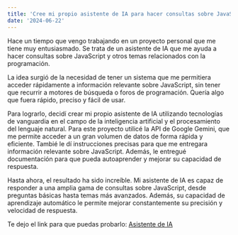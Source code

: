 ```yaml
---
title: 'Cree mi propio asistente de IA para hacer consultas sobre JavaScript'
date: '2024-06-22'
---
```


Hace un tiempo que vengo trabajando en un proyecto personal que me tiene muy entusiasmado. Se trata de un asistente de IA que me ayuda a hacer consultas sobre JavaScript y otros temas relacionados con la programación.

La idea surgió de la necesidad de tener un sistema que me permitiera acceder rápidamente a información relevante sobre JavaScript, sin tener que recurrir a motores de búsqueda o foros de programación. Quería algo que fuera rápido, preciso y fácil de usar.

Para lograrlo, decidí crear mi propio asistente de IA utilizando tecnologías de vanguardia en el campo de la inteligencia artificial y el procesamiento del lenguaje natural. Para este proyecto utilicé la API de Google Gemini, que me permite acceder a un gran volumen de datos de forma rápida y eficiente. Tambié le dí instrucciones precisas para que me entregara información relevante sobre JavaScript. Además, le entregué documentación para que pueda autoaprender y mejorar su capacidad de respuesta.

Hasta ahora, el resultado ha sido increíble. Mi asistente de IA es capaz de responder a una amplia gama de consultas sobre JavaScript, desde preguntas básicas hasta temas más avanzados. Además, su capacidad de aprendizaje automático le permite mejorar constantemente su precisión y velocidad de respuesta.

Te dejo el link para que puedas probarlo: [Asistente de IA](https://asistente-js.vercel.app/)

